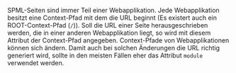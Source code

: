 SPML-Seiten sind immer Teil einer Webapplikation. Jede Webapplikation besitzt eine Context-Pfad mit dem die URL beginnt (Es existert auch ein ROOT-Context-Pfad (`/`)). Soll die URL einer Seite herausgeschrieben werden, die in einer anderen Webapplikation liegt, so wird mit diesem Attribut der Context-Pfad angegeben. Context-Pfade von Webapplikationen können sich ändern. Damit auch bei solchen Änderungen die URL richtig generiert wird, sollte in den meisten Fällen eher das Attribut `module` verwendet werden.